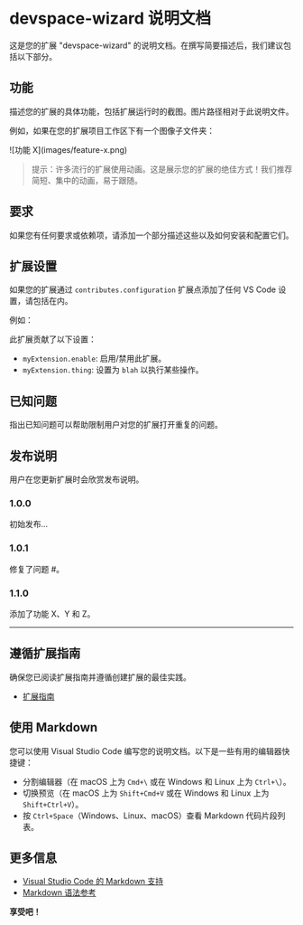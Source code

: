 # devspace-wizard 说明文档

这是您的扩展 "devspace-wizard" 的说明文档。在撰写简要描述后，我们建议包括以下部分。

## 功能

描述您的扩展的具体功能，包括扩展运行时的截图。图片路径相对于此说明文件。

例如，如果在您的扩展项目工作区下有一个图像子文件夹：

\!\[功能 X\]\(images/feature-x.png\)

> 提示：许多流行的扩展使用动画。这是展示您的扩展的绝佳方式！我们推荐简短、集中的动画，易于跟随。

## 要求

如果您有任何要求或依赖项，请添加一个部分描述这些以及如何安装和配置它们。

## 扩展设置

如果您的扩展通过 `contributes.configuration` 扩展点添加了任何 VS Code 设置，请包括在内。

例如：

此扩展贡献了以下设置：

* `myExtension.enable`: 启用/禁用此扩展。
* `myExtension.thing`: 设置为 `blah` 以执行某些操作。

## 已知问题

指出已知问题可以帮助限制用户对您的扩展打开重复的问题。

## 发布说明

用户在您更新扩展时会欣赏发布说明。

### 1.0.0

初始发布...

### 1.0.1

修复了问题 #。

### 1.1.0

添加了功能 X、Y 和 Z。

---

## 遵循扩展指南

确保您已阅读扩展指南并遵循创建扩展的最佳实践。

* [扩展指南](https://code.visualstudio.com/api/references/extension-guidelines)

## 使用 Markdown

您可以使用 Visual Studio Code 编写您的说明文档。以下是一些有用的编辑器快捷键：

* 分割编辑器（在 macOS 上为 `Cmd+\` 或在 Windows 和 Linux 上为 `Ctrl+\`）。
* 切换预览（在 macOS 上为 `Shift+Cmd+V` 或在 Windows 和 Linux 上为 `Shift+Ctrl+V`）。
* 按 `Ctrl+Space`（Windows、Linux、macOS）查看 Markdown 代码片段列表。

## 更多信息

* [Visual Studio Code 的 Markdown 支持](http://code.visualstudio.com/docs/languages/markdown)
* [Markdown 语法参考](https://help.github.com/articles/markdown-basics/)

**享受吧！**
